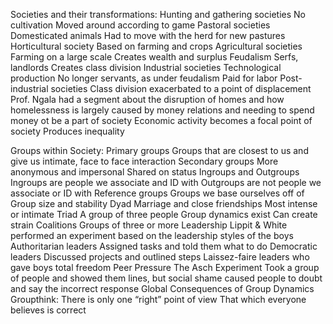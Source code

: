 Societies and their transformations:
Hunting and gathering societies 
No cultivation 
Moved around according to game 
Pastoral societies 
Domesticated animals 
Had to move with the herd for new pastures 
Horticultural society 
Based on farming and crops 
Agricultural societies 
Farming on a large scale 
Creates wealth and surplus 
Feudalism 
Serfs, landlords
Creates class division 
Industrial societies 
Technological production 
No longer servants, as under feudalism
Paid for labor 
Post-industrial societies 
Class division exacerbated to a point of displacement 
Prof. Ngala had a segment about the disruption of homes and how homelessness is largely caused by money relations and needing to spend money ot be a part of society 
Economic activity becomes a focal point of society
Produces inequality 

Groups within Society: 
Primary groups 
Groups that are closest to us and give us intimate, face to face interaction 
Secondary groups 
More anonymous and impersonal 
Shared on status 
Ingroups and Outgroups 
Ingroups are people we associate and ID with 
Outgroups are not people we associate or ID with 
Reference groups 
Groups we base ourselves off of 
Group size and stability 
Dyad 
Marriage and close friendships 
Most intense or intimate 
Triad 
A group of three people 
Group dynamics exist 
Can create strain 
Coalitions 
Groups of three or more 
Leadership 
Lippit & White performed an experiment based on the leadership styles of the boys 
Authoritarian leaders 
Assigned tasks and told them what to do 
Democratic leaders 
Discussed projects and outlined steps 
Laissez-faire leaders 
who gave boys total freedom
Peer Pressure 
The Asch Experiment 
Took a group of people and showed them lines, but social shame caused people to doubt and say the incorrect response 
Global Consequences of Group Dynamics 
Groupthink: 
There is only one “right” point of view
That which everyone believes is correct
